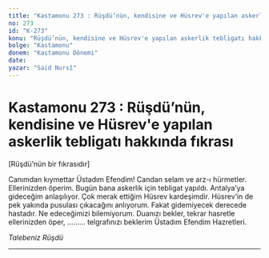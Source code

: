 ```yaml
---
title: "Kastamonu 273 : Rüşdü’nün, kendisine ve Hüsrev'e yapılan askerlik tebligatı hakkında fıkrası"
no: 273
id: "K-273"
konu: "Rüşdü’nün, kendisine ve Hüsrev'e yapılan askerlik tebligatı hakkında fıkrası"
bolge: "Kastamonu"
donem: "Kastamonu Dönemi"
date: 
yazar: "Said Nursî"
---
```


# Kastamonu 273 : Rüşdü’nün, kendisine ve Hüsrev'e yapılan askerlik tebligatı hakkında fıkrası

<p class="takdim">[Rüşdü’nün bir fıkrasıdır]</p>

Canımdan kıymettar Üstadım Efendim! Candan selam ve arz-ı hürmetler. Ellerinizden öperim. Bugün bana askerlik için tebligat yapıldı. Antalya’ya gideceğim anlaşılıyor. Çok merak ettiğim Hüsrev kardeşimdir. Hüsrev’in de pek yakında pusulası çıkacağını anlıyorum. Fakat gidemiyecek derecede hastadır. Ne edeceğimizi bilemiyorum. Duanızı bekler, tekrar hasretle ellerinizden öper, ……… telgrafınızı beklerim Üstadım Efendim Hazretleri.

*Talebeniz*
*Rüşdü*

***
